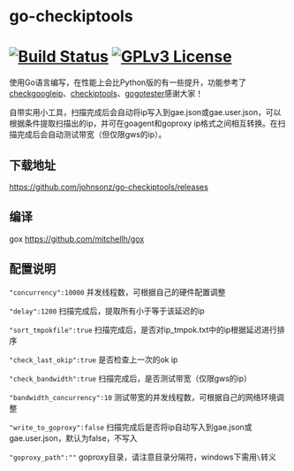 # go-checkiptools

[![Build Status](https://travis-ci.org/johnsonz/go-checkiptools.svg?branch=master)](https://travis-ci.org/johnsonz/go-checkiptools) [![GPLv3 License](https://img.shields.io/badge/license-GPLv3-blue.svg)](https://github.com/johnsonz/go-checkiptools/blob/master/LICENSE)
============

使用Go语言编写，在性能上会比Python版的有一些提升，功能参考了[checkgoogleip](https://github.com/moonshawdo/checkgoogleip)、[checkiptools](https://github.com/xyuanmu/checkiptools)、[gogotester](https://github.com/azzvx/gogotester)感谢大家！

自带实用小工具，扫描完成后会自动将ip写入到gae.json或gae.user.json，可以根据条件提取扫描出的ip，并可在goagent和goproxy ip格式之间相互转换。在扫描完成后会自动测试带宽（但仅限gws的ip）。

## 下载地址
https://github.com/johnsonz/go-checkiptools/releases

## 编译
gox https://github.com/mitchellh/gox

## 配置说明

`"concurrency":10000` 并发线程数，可根据自己的硬件配置调整

`"delay":1200` 扫描完成后，提取所有小于等于该延迟的ip

`"sort_tmpokfile":true` 扫描完成后，是否对ip_tmpok.txt中的ip根据延迟进行排序

`"check_last_okip":true` 是否检查上一次的ok ip

`"check_bandwidth":true` 扫描完成后，是否测试带宽（仅限gws的ip）

`"bandwidth_concurrency":10` 测试带宽的并发线程数，可根据自己的网络环境调整

`"write_to_goproxy":false` 扫描完成后是否将ip自动写入到gae.json或gae.user.json，默认为false，不写入

`"goproxy_path":""` goproxy目录，请注意目录分隔符，windows下需用`\`转义
